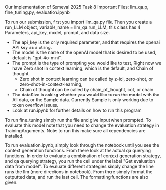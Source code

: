 Our implementation of Semeval 2025 Task 8
Important Files: llm_qa.p, fine_tuning.py, evaluation.ipynb

To run our submission, first you import llm_qa.py file.
Then you create a run_LLM object, variable_name = llm_qa.run_LLM,
this class has 4 Parameters, api_key, model, prompt, and data size.
- The api_key is the only required parameter, and that requires the openai API key as a string. 
- The model is the name of the openAI model that is desired to be used, default is "gpt-4o-mini".
- The prompt is the type of prompting you would like to test, Right now we have Zero shot in context learning, which is the default, and Chain of thought.
  - Zero shot in context learning can be called by z-icl, zero-shot, or zero-shot-in-context-learning,
  - Chain of thought can be called by chain_of_thought, cot, or chain
- The dataSize is asking whether you would like to run the model with the All data, or the Sample data. Currently Sample is only working due to token overflow issues.
- Look at run.ipynb for further details on how to run this program

To run fine_tuning simply run the file and give input when prompted. To evaluate this model note 
that you need to change the evaluation strategy in TrainingArguments. Note: to run this make sure all dependencies are installed.

To run evaluation.ipynb, simply look through the notebook until you see the context generation functions. From 
there look at the actual qa querying functions. In order to evaluate a combination of context generation strategy, 
and qa querying strategy, you run the cell under the label "Get evaluation data from model". To evaluate different
strategies simply change the line runs the llm (more directions in notebook). From there simply format the outputted data, 
and run the last cell. The formatting functions are also given.